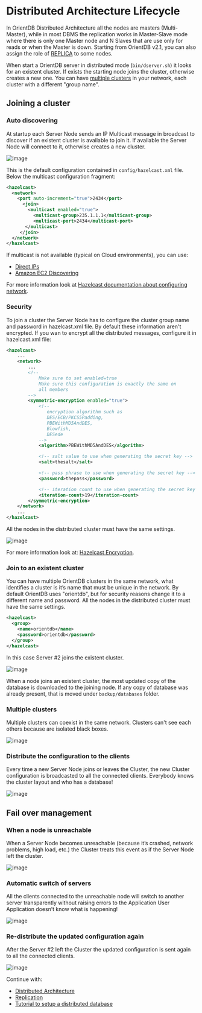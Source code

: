 # Distributed Architecture Lifecycle

In OrientDB Distributed Architecture all the nodes are masters (Multi-Master), while in most DBMS the replication works in Master-Slave mode where there is only one Master node and N Slaves that are use only for reads or when the Master is down. Starting from OrientDB v2.1, you can also assign the role of [REPLICA](Distributed-Architecture.md#server_roles) to some nodes.

When start a OrientDB server in distributed mode (```bin/dserver.sh```) it looks for an existent cluster. If exists the starting node joins the cluster, otherwise creates a new one. You can have [multiple clusters](Distributed-Architecture-Lifecycle.md#multiple-clusters) in your network, each cluster with a different "group name".

## Joining a cluster

### Auto discovering

At startup each Server Node sends an IP Multicast message in broadcast to discover if an existent cluster is available to join it. If available the Server Node will connect to it, otherwise creates a new cluster.

![image](http://www.orientdb.org/images/cluster-autodiscovering.png)

This is the default configuration contained in ```config/hazelcast.xml``` file. Below the multicast configuration fragment:

```xml
<hazelcast>
  <network>
    <port auto-increment="true">2434</port>
      <join>
        <multicast enabled="true">
          <multicast-group>235.1.1.1</multicast-group>
          <multicast-port>2434</multicast-port>
       </multicast>
     </join>
  </network>
</hazelcast>
```

If multicast is not available (typical on Cloud environments), you can use:
- [Direct IPs](http://www.hazelcast.org/docs/latest/manual/html-single/hazelcast-documentation.html#configuring-tcpip-cluster)
- [Amazon EC2 Discovering](http://www.hazelcast.org/docs/latest/manual/html-single/hazelcast-documentation.html#ec2-auto-discovery)

For more information look at [Hazelcast documentation about configuring network](http://www.hazelcast.org/docs/latest/manual/html-single/hazelcast-documentation.html#network-configuration).

### Security

To join a cluster the Server Node has to configure the cluster group name and password in hazelcast.xml file. By default these information aren't encrypted. If you wan to encrypt all the distributed messages, configure it in hazelcast.xml file:

```xml
<hazelcast>
    ...
    <network>
        ...
        <!--
            Make sure to set enabled=true
            Make sure this configuration is exactly the same on
            all members
        -->
        <symmetric-encryption enabled="true">
            <!--
               encryption algorithm such as
               DES/ECB/PKCS5Padding,
               PBEWithMD5AndDES,
               Blowfish,
               DESede
            -->
            <algorithm>PBEWithMD5AndDES</algorithm>

            <!-- salt value to use when generating the secret key -->
            <salt>thesalt</salt>

            <!-- pass phrase to use when generating the secret key -->
            <password>thepass</password>

            <!-- iteration count to use when generating the secret key -->
            <iteration-count>19</iteration-count>
        </symmetric-encryption>
    </network>
    ...
</hazelcast>
```

All the nodes in the distributed cluster must have the same settings.

![image](http://www.orientdb.org/images/cluster-security.png)

For more information look at: [Hazelcast Encryption](http://docs.hazelcast.org/docs/3.6/manual/html-single/index.html#encryption).

### Join to an existent cluster

You can have multiple OrientDB clusters in the same network, what identifies a cluster is it’s name that must be unique in the network. By default OrientDB uses "orientdb", but for security reasons change it to a different name and password. All the nodes in the distributed cluster must have the same settings.

```xml
<hazelcast>
  <group>
    <name>orientdb</name>
    <password>orientdb</password>
  </group>
</hazelcast>
```

In this case Server #2 joins the existent cluster.

![image](http://www.orientdb.org/images/cluster-join.png)

When a node joins an existent cluster, the most updated copy of the database is downloaded to the joining node. If any copy of database was already present, that is moved under `backup/databases` folder.

### Multiple clusters

Multiple clusters can coexist in the same network. Clusters can't see each others because are isolated black boxes.

![image](http://www.orientdb.org/images/cluster-multiple.png)

### Distribute the configuration to the clients

Every time a new Server Node joins or leaves the Cluster, the new Cluster configuration is broadcasted to all the connected clients. Everybody knows the cluster layout and who has a database!

![image](http://www.orientdb.org/images/cluster-cfg.png)

## Fail over management

### When a node is unreachable

When a Server Node becomes unreachable (because it’s crashed, network problems, high load, etc.) the Cluster treats this event as if the Server Node left the cluster.

![image](http://www.orientdb.org/images/cluster-crash.png)

### Automatic switch of servers

All the clients connected to the unreachable node will switch to another server transparently without raising errors to the Application User Application doesn’t know what is happening!

![image](http://www.orientdb.org/images/cluster-clientswitch.png)

### Re-distribute the updated configuration again

After the Server #2 left the Cluster the updated configuration is sent again to all the connected clients.

![image](http://www.orientdb.org/images/cluster-recfg.png)

Continue with:
- [Distributed Architecture](Distributed-Architecture.md)
- [Replication](Replication.md)
- [Tutorial to setup a distributed database](Tutorial-Setup-a-distributed-database.md)
